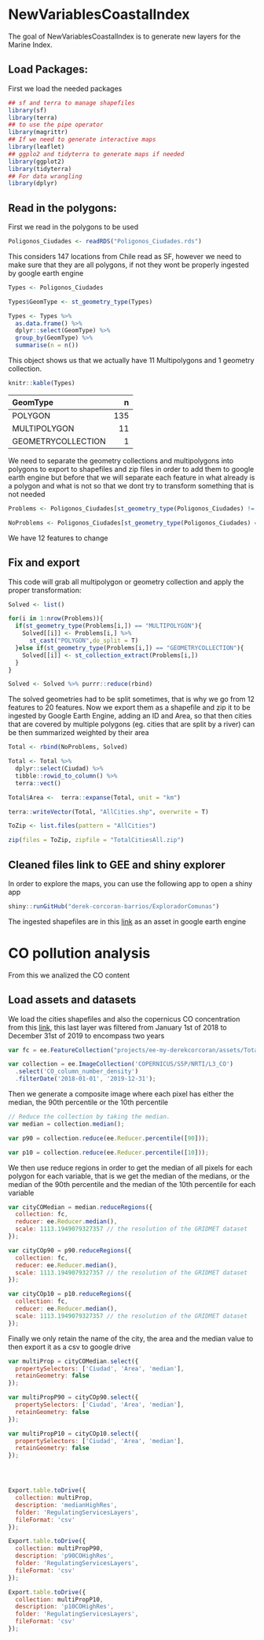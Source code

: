 
<!-- README.md is generated from README.Rmd. Please edit that file -->

# NewVariablesCoastalIndex

<!-- badges: start -->
<!-- badges: end -->

The goal of NewVariablesCoastalIndex is to generate new layers for the
Marine Index.

## Load Packages:

First we load the needed packages

``` r
## sf and terra to manage shapefiles
library(sf)
library(terra)
## to use the pipe operator
library(magrittr)
## If we need to generate interactive maps
library(leaflet)
## ggplo2 and tidyterra to generate maps if needed
library(ggplot2)
library(tidyterra)
## For data wrangling
library(dplyr)
```

## Read in the polygons:

First we read in the polygons to be used

``` r
Poligonos_Ciudades <- readRDS("Poligonos_Ciudades.rds")
```

This considers 147 locations from Chile read as SF, however we need to
make sure that they are all polygons, if not they wont be properly
ingested by google earth engine

``` r
Types <- Poligonos_Ciudades 

Types$GeomType <- st_geometry_type(Types)

Types <- Types %>% 
  as.data.frame() %>% 
  dplyr::select(GeomType) %>% 
  group_by(GeomType) %>% 
  summarise(n = n())
```

This object shows us that we actually have 11 Multipolygons and 1
geometry collection.

``` r
knitr::kable(Types)
```

| GeomType           |   n |
|:-------------------|----:|
| POLYGON            | 135 |
| MULTIPOLYGON       |  11 |
| GEOMETRYCOLLECTION |   1 |

We need to separate the geometry collections and multipolygons into
polygons to export to shapefiles and zip files in order to add them to
google earth engine but before that we will separate each feature in
what already is a polygon and what is not so that we dont try to
transform something that is not needed

``` r
Problems <- Poligonos_Ciudades[st_geometry_type(Poligonos_Ciudades) != "POLYGON",]

NoProblems <- Poligonos_Ciudades[st_geometry_type(Poligonos_Ciudades) == "POLYGON",]
```

We have 12 features to change

## Fix and export

This code will grab all multipolygon or geometry collection and apply
the proper transformation:

``` r
Solved <- list()

for(i in 1:nrow(Problems)){
  if(st_geometry_type(Problems[i,]) == "MULTIPOLYGON"){
    Solved[[i]] <- Problems[i,] %>%  
      st_cast("POLYGON",do_split = T)
  }else if(st_geometry_type(Problems[i,]) == "GEOMETRYCOLLECTION"){
    Solved[[i]] <- st_collection_extract(Problems[i,]) 
  }
}

Solved <- Solved %>% purrr::reduce(rbind)
```

The solved geometries had to be split sometimes, that is why we go from
12 features to 20 features. Now we export them as a shapefile and zip it
to be ingested by Google Earth Engine, adding an ID and Area, so that
then cities that are covered by multiple polygons (eg. cities that are
split by a river) can be then summarized weighted by their area

``` r
Total <- rbind(NoProblems, Solved) 

Total <- Total %>% 
  dplyr::select(Ciudad) %>% 
  tibble::rowid_to_column() %>% 
  terra::vect()

Total$Area <-  terra::expanse(Total, unit = "km")

terra::writeVector(Total, "AllCities.shp", overwrite = T)

ToZip <- list.files(pattern = "AllCities")

zip(files = ToZip, zipfile = "TotalCitiesAll.zip")
```

## Cleaned files link to GEE and shiny explorer

In order to explore the maps, you can use the following app to open a
shiny app

``` r
shiny::runGitHub("derek-corcoran-barrios/ExploradorComunas")
```

The ingested shapefiles are in this
[link](https://code.earthengine.google.com/?asset=projects/ee-my-derekcorcoran/assets/TotalCitiesAll)
as an asset in google earth engine

# CO pollution analysis

From this we analized the CO content

## Load assets and datasets

We load the cities shapefiles and also the copernicus CO concentration
from this
[link](https://developers.google.com/earth-engine/datasets/catalog/COPERNICUS_S5P_NRTI_L3_CO),
this last layer was filtered from January 1st of 2018 to December 31st
of 2019 to encompass two years

``` js
var fc = ee.FeatureCollection("projects/ee-my-derekcorcoran/assets/TotalCitiesAll");

var collection = ee.ImageCollection('COPERNICUS/S5P/NRTI/L3_CO')
  .select('CO_column_number_density')
  .filterDate('2018-01-01', '2019-12-31');
```

Then we generate a composite image where each pixel has either the
median, the 90th percentile or the 10th percentile

``` js
// Reduce the collection by taking the median.
var median = collection.median();

var p90 = collection.reduce(ee.Reducer.percentile([90]));

var p10 = collection.reduce(ee.Reducer.percentile([10]));
```

We then use reduce regions in order to get the median of all pixels for
each polygon for each variable, that is we get the median of the
medians, or the median of the 90th percentile and the median of the 10th
percentile for each variable

``` js
var cityCOMedian = median.reduceRegions({
  collection: fc,
  reducer: ee.Reducer.median(),
  scale: 1113.1949079327357 // the resolution of the GRIDMET dataset
});

var cityCOp90 = p90.reduceRegions({
  collection: fc,
  reducer: ee.Reducer.median(),
  scale: 1113.1949079327357 // the resolution of the GRIDMET dataset
});

var cityCOp10 = p10.reduceRegions({
  collection: fc,
  reducer: ee.Reducer.median(),
  scale: 1113.1949079327357 // the resolution of the GRIDMET dataset
});
```

Finally we only retain the name of the city, the area and the median
value to then export it as a csv to google drive

``` js
var multiProp = cityCOMedian.select({
  propertySelectors: ['Ciudad', 'Area', 'median'],
  retainGeometry: false
});

var multiPropP90 = cityCOp90.select({
  propertySelectors: ['Ciudad', 'Area', 'median'],
  retainGeometry: false
});

var multiPropP10 = cityCOp10.select({
  propertySelectors: ['Ciudad', 'Area', 'median'],
  retainGeometry: false
});




Export.table.toDrive({
  collection: multiProp,
  description: 'medianHighRes',
  folder: 'RegulatingServicesLayers',
  fileFormat: 'csv'
});

Export.table.toDrive({
  collection: multiPropP90,
  description: 'p90COHighRes',
  folder: 'RegulatingServicesLayers',
  fileFormat: 'csv'
});

Export.table.toDrive({
  collection: multiPropP10,
  description: 'p10COHighRes',
  folder: 'RegulatingServicesLayers',
  fileFormat: 'csv'
});
```
